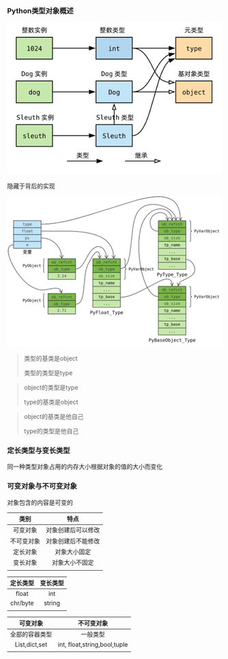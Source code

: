 ### Python类型对象概述

![图片描述](python%E7%B1%BB%E5%9E%8B%E5%AF%B9%E8%B1%A1%E6%A6%82%E8%BF%B0.assets/5eb906d10001d5c205930417.png)

隐藏于背后的实现

![图片描述](python%E7%B1%BB%E5%9E%8B%E5%AF%B9%E8%B1%A1%E6%A6%82%E8%BF%B0.assets/5eb909b30001ef4812470872.png)

>
>
>类型的基类是object
>
>类型的类型是type



>
>
>object的类型是type
>
>type的基类是object



>
>
>object的基类是他自己
>
>type的类型是他自己





### 定长类型与变长类型 

同一种类型对象占用的内存大小根据对象的值的大小而变化

### 可变对象与不可变对象

对象包含的内容是可变的



|  **类别**  |      **特点**      |
| :--------: | :----------------: |
|  可变对象  | 对象创建后可以修改 |
| 不可变对象 | 对象创建后不能修改 |
|  定长对象  |    对象大小固定    |
|  变长对象  |   对象大小不固定   |
|            |                    |



| 定长类型 | 变长类型 |
| :------: | :------: |
|  float   |   int    |
| chr/byte |  string  |
|          |          |

|    可变对象    |          不可变对象          |
| :------------: | :--------------------------: |
| 全部的容器类型 |           一般类型           |
| List,dict,set  | int, float,string,bool,tuple |
|                |                              |

